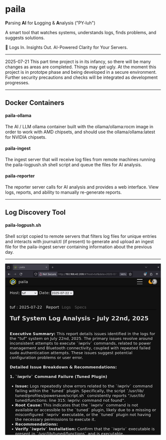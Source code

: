 # paila
 **P**arsing **AI** for **L**ogging & **A**nalysis ("PY‑luh")

A smart tool that watches systems, understands logs, finds problems, and suggests solutions.

🧠  Logs In. Insights Out.  AI-Powered Clarity for Your Servers.

---

2025-07-21
This part time project is in its infancy, so there will be many changes as areas are completed. Things may get ugly. At the moment this project is in prototpe phase and being developed in a secure environment. Further security precautions and checks will be integrated as development progresses.

---


## Docker Containers


#### paila-ollama

The AI / LLM ollama container built with the ollama/ollama:rocm image in order to work with AMD chipsets, and should use the ollama/ollama:latest for NVIDIA chipsets.


#### paila-ingest

The ingest server that will receive log files from remote machines running the paila-logpush.sh shell script and queue the files for AI analysis.


#### paila-reporter

The reporter server calls for AI analysis and provides a web interface. View logs, reports, and ability to manually re-generate reports.


---


## Log Discovery Tool

#### paila-logpush.sh

Shell script copied to remote servers that filters log files for unique entries and interacts with journalctl (if present) to generate and upload an ingest file for the paila-ingest server containing information about the previous day.


---


![image of web ui report](https://github.com/cmayen/paila/blob/main/.readme-assets/paila-250722.png?raw=true)
